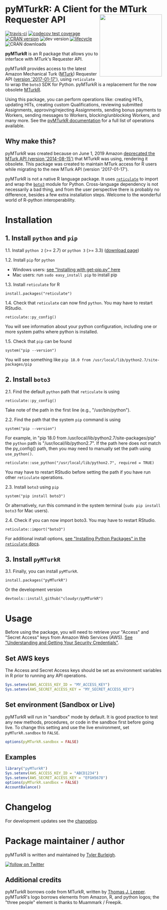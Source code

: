 # pyMTurkR: A Client for the MTurk Requester API <img src="https://raw.githubusercontent.com/cloudyr/pyMTurkR/master/assets/hex-pyMTurkR.png" align="right" width="200" />

<!-- badges: start -->
[![travis-ci](https://travis-ci.org/cloudyr/pyMTurkR.svg?branch=master)](https://travis-ci.org/cloudyr/pyMTurkR?branch=master)
[![codecov test coverage](https://codecov.io/gh/cloudyr/pyMTurkR/branch/master/graph/badge.svg)](https://codecov.io/gh/cloudyr/pyMTurkR?branch=master)
[![CRAN version](https://img.shields.io/cran/v/pyMTurkR)](https://cran.r-project.org/package=pyMTurkR)
![dev version](https://img.shields.io/badge/dev-1.11-blue)
[![lifecycle](https://img.shields.io/badge/lifecycle-stable-brightgreen.svg)](https://www.tidyverse.org/lifecycle)
![CRAN downloads](https://cranlogs.r-pkg.org/badges/grand-total/pyMTurkR)
<!-- badges: end -->

**pyMTurkR** is an R package that allows you to interface with MTurk's Requester API. 

pyMTurkR provides access to the latest Amazon Mechanical Turk (<a href='https://www.mturk.com'>MTurk</a>) Requester API (<a href="https://docs.aws.amazon.com/AWSMechTurk/latest/AWSMturkAPI/ApiReference_CreateHITOperation.html">version '2017-01-17'</a>), using `reticulate` to wrap the `boto3` SDK for Python. pyMTurkR is a replacement for the now obsolete [MTurkR](https://github.com/cloudyr/MTurkR).

Using this package, you can perform operations like: creating HITs, updating HITs, creating custom Qualifications, reviewing submitted Assignments, approving/rejecting Assignments, sending bonus payments to Workers, sending messages to Workers, blocking/unblocking Workers, and many more. See the [pyMTurkR documentation](https://github.com/cloudyr/pyMTurkR/raw/master/assets/pyMTurkR.pdf) for a full list of operations available.


## Why make this?

pyMTurkR was created because on June 1, 2019 Amazon [deprecated the MTurk API (version '2014-08-15')](https://docs.aws.amazon.com/AWSMechTurk/latest/AWSMturkAPI-legacy/Welcome.html) that MTurkR was using, rendering it obsolete. This package was created to maintain MTurk access for R users while migrating to the new MTurk API (version '2017-01-17').

pyMTurkR is not a native R language package. It uses [`reticulate`](https://rstudio.github.io/reticulate) to import and wrap the [`boto3`](https://aws.amazon.com/sdk-for-python) module for Python. Cross-language dependency is not necessarily a bad thing, and from the user perspective there is probably no difference, besides a few extra installation steps. Welcome to the wonderful world of R-python interoperability.


# Installation

## 1. Install `python` and `pip`

1.1. Install `python 2` (>= 2.7) or `python 3` (>= 3.3) ([download page](https://www.python.org/downloads))

1.2. Install `pip` for `python` 

 - Windows users: [see "Installing with get-pip.py" here](https://pip.pypa.io/en/stable/installing)
 - Mac users: run `sudo easy_install pip` to install pip

1.3. Install `reticulate` for R

```
install.packages("reticulate")
```

1.4. Check that `reticulate` can now find `python`. You may have to restart RStudio.

```
reticulate::py_config()
```

You will see information about your python configuration, including one or more system paths where python is installed.

1.5. Check that `pip` can be found

```
system("pip --version")
```

You will see something like `pip 18.0 from /usr/local/lib/python2.7/site-packages/pip`

## 2. Install `boto3`

2.1. Find the default `python` path that `reticulate` is using

```
reticulate::py_config()
```

Take note of the path in the first line (e.g., "/usr/bin/python").

2.2. Find the path that the system `pip` command is using

```
system("pip --version")
```

For example, in "pip 18.0 from /usr/local/lib/python2.7/site-packages/pip" the `python` path is "/usr/local/lib/python2.7". If the path here does not match the py_config() path, then you may need to manually set the path using `use_python()`.

```
reticulate::use_python("/usr/local/lib/python2.7", required = TRUE)
```

You may have to restart RStudio before setting the path if you have run other `reticulate` operations.

2.3. Install `boto3` using `pip`

```
system("pip install boto3")
```

Or alternatively, run this command in the system terminal (`sudo pip install boto3` for Mac users).

2.4. Check if you can now import boto3. You may have to restart RStudio.

```
reticulate::import("boto3")
```

For additional install options, [see "Installing Python Packages" in the `reticulate` docs](https://rstudio.github.io/reticulate/articles/python_packages.html).


## 3. Install `pyMTurkR`

3.1. Finally, you can install `pyMTurkR`.

```
install.packages("pyMTurkR")
```

Or the development version

```
devtools::install_github("cloudyr/pyMTurkR")
```


# Usage

Before using the package, you will need to retrieve your "Access" and "Secret Access" keys from Amazon Web Services (AWS). [See "Understanding and Getting Your Security Credentials"](https://docs.aws.amazon.com/general/latest/gr/aws-sec-cred-types.html).

## Set AWS keys

The Access and Secret Access keys should be set as environment variables in R prior to running any API operations.

```R
Sys.setenv(AWS_ACCESS_KEY_ID = "MY_ACCESS_KEY")
Sys.setenv(AWS_SECRET_ACCESS_KEY = "MY_SECRET_ACCESS_KEY")
```

## Set environment (Sandbox or Live)

pyMTurkR will run in "sandbox" mode by default. It is good practice to test any new methods, procedures, or code in the sandbox first before going live. To change this setting and use the live environment, set `pyMTurkR.sandbox` to `FALSE`.

```R
options(pyMTurkR.sandbox = FALSE)
```


## Examples

```R
library("pyMTurkR")
Sys.setenv(AWS_ACCESS_KEY_ID = "ABCD1234")
Sys.setenv(AWS_SECRET_ACCESS_KEY = "EFGH5678")
options(pyMTurkR.sandbox = FALSE)
AccountBalance()
```

# Changelog

For development updates see the [changelog](https://github.com/cloudyr/pyMTurkR/blob/master/CHANGELOG.md).

# Package maintainer / author

pyMTurkR is written and maintained by [Tyler Burleigh](https://tylerburleigh.com).

<a href="https://twitter.com/intent/follow?screen_name=tylerburleigh"><img src="https://img.shields.io/twitter/follow/tylerburleigh?style=social&logo=twitter" alt="follow on Twitter"></a>

## Additional credits

pyMTurkR borrows code from MTurkR, written by [Thomas J. Leeper](https://thomasleeper.com). pyMTurkR's logo borrows elements from Amazon, R, and python logos; the "three people" element is thanks to Muammark / Freepik.

